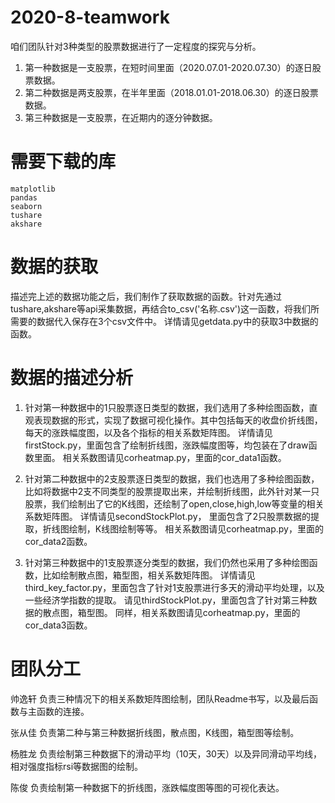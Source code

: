 # 2020-8-teamwork

咱们团队针对3种类型的股票数据进行了一定程度的探究与分析。

1. 第一种数据是一支股票，在短时间里面（2020.07.01-2020.07.30）的逐日股票数据。
2. 第二种数据是两支股票，在半年里面（2018.01.01-2018.06.30）的逐日股票数据。
3. 第三种数据是一支股票，在近期内的逐分钟数据。

# 需要下载的库
	matplotlib
	pandas
	seaborn
	tushare
	akshare


# 数据的获取
描述完上述的数据功能之后，我们制作了获取数据的函数。针对先通过tushare,akshare等api采集数据，再结合to_csv('名称.csv')这一函数，将我们所需要的数据代入保存在3个csv文件中。
详情请见getdata.py中的获取3中数据的函数。

# 数据的描述分析
1. 针对第一种数据中的1只股票逐日类型的数据，我们选用了多种绘图函数，直观表现数据的形式，实现了数据可视化操作。其中包括每天的收盘价折线图，每天的涨跌幅度图，以及各个指标的相关系数矩阵图。
    详情请见firstStock.py，里面包含了绘制折线图，涨跌幅度图等，均包装在了draw函数里面。
    相关系数图请见corheatmap.py，里面的cor_data1函数。
  
2. 针对第二种数据中的2支股票逐日类型的数据，我们也选用了多种绘图函数，比如将数据中2支不同类型的股票提取出来，并绘制折线图，此外针对某一只股票，我们绘制出了它的K线图，还绘制了open,close,high,low等变量的相关系数矩阵图。 
    详情请见secondStockPlot.py， 里面包含了2只股票数据的提取，折线图绘制，K线图绘制等等。
    相关系数图请见corheatmap.py，里面的cor_data2函数。
  
3. 针对第三种数据中的1支股票逐分类型的数据，我们仍然也采用了多种绘图函数，比如绘制散点图，箱型图，相关系数矩阵图。
    详情请见third_key_factor.py，里面包含了针对1支股票进行多天的滑动平均处理，以及一些经济学指数的提取。
    请见thirdStockPlot.py，里面包含了针对第三种数据的散点图，箱型图。
    同样，相关系数图请见corheatmap.py，里面的cor_data3函数。



# 团队分工
帅逸轩  负责三种情况下的相关系数矩阵图绘制，团队Readme书写，以及最后函数与主函数的连接。

张从佳  负责第二种与第三种数据折线图，散点图，K线图，箱型图等绘制。

杨胜龙  负责绘制第三种数据下的滑动平均（10天，30天）以及异同滑动平均线，相对强度指标rsi等数据图的绘制。

陈俊      负责绘制第一种数据下的折线图，涨跌幅度图等图的可视化表达。
